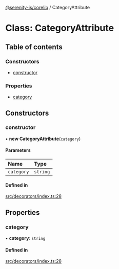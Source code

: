 [@serenity-is/corelib](../README.md) / CategoryAttribute

# Class: CategoryAttribute

## Table of contents

### Constructors

- [constructor](CategoryAttribute.md#constructor)

### Properties

- [category](CategoryAttribute.md#category)

## Constructors

### constructor

• **new CategoryAttribute**(`category`)

#### Parameters

| Name | Type |
| :------ | :------ |
| `category` | `string` |

#### Defined in

[src/decorators/index.ts:28](https://github.com/serenity-is/serenity/blob/master/packages/corelib/src/decorators/index.ts#L28)

## Properties

### category

• **category**: `string`

#### Defined in

[src/decorators/index.ts:28](https://github.com/serenity-is/serenity/blob/master/packages/corelib/src/decorators/index.ts#L28)
